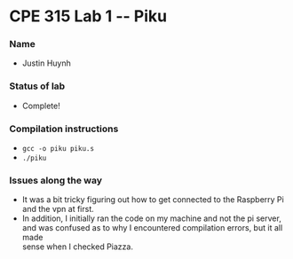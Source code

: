 # CPE 315 Lab 1 -- Piku
### Name
- Justin Huynh
### Status of lab
  - Complete!
### Compilation instructions
  - `gcc -o piku piku.s` 
  - `./piku`
### Issues along the way
  - It was a bit tricky figuring out how to get connected to the Raspberry Pi \
  and the vpn at first.
  - In addition, I initially ran the code on my machine and not the pi server,\
   and was confused as to why I encountered compilation errors, but it all made\
   sense when I checked Piazza.